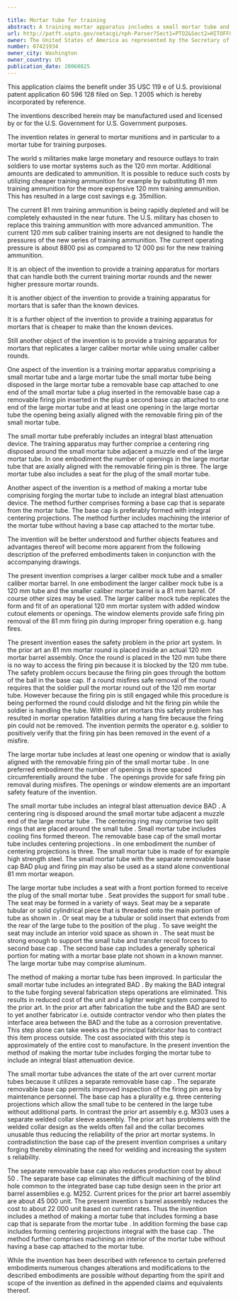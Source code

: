 ```yaml
---

title: Mortar tube for training
abstract: A training mortar apparatus includes a small mortar tube and a large mortar tube, the small mortar tube being disposed in the large mortar tube; a removable base cap attached to one end of the small mortar tube; a plug inserted in the removable base cap; a removable firing pin inserted in the plug; a second base cap attached to one end of the large mortar tube; and at least one opening in the large mortar tube, the opening being axially aligned with the removable firing pin of the small mortar tube. Improved manufacturing methods are also disclosed.
url: http://patft.uspto.gov/netacgi/nph-Parser?Sect1=PTO2&Sect2=HITOFF&p=1&u=%2Fnetahtml%2FPTO%2Fsearch-adv.htm&r=1&f=G&l=50&d=PALL&S1=07421934&OS=07421934&RS=07421934
owner: The United States of America as represented by the Secretary of the Army
number: 07421934
owner_city: Washington
owner_country: US
publication_date: 20060825
---
```

This application claims the benefit under 35 USC 119 e of U.S. provisional patent application 60 596 128 filed on Sep. 1 2005 which is hereby incorporated by reference.

The inventions described herein may be manufactured used and licensed by or for the U.S. Government for U.S. Government purposes.

The invention relates in general to mortar munitions and in particular to a mortar tube for training purposes.

The world s militaries make large monetary and resource outlays to train soldiers to use mortar systems such as the 120 mm mortar. Additional amounts are dedicated to ammunition. It is possible to reduce such costs by utilizing cheaper training ammunition for example by substituting 81 mm training ammunition for the more expensive 120 mm training ammunition. This has resulted in a large cost savings e.g. 35million.

The current 81 mm training ammunition is being rapidly depleted and will be completely exhausted in the near future. The U.S. military has chosen to replace this training ammunition with more advanced ammunition. The current 120 mm sub caliber training inserts are not designed to handle the pressures of the new series of training ammunition. The current operating pressure is about 8800 psi as compared to 12 000 psi for the new training ammunition.

It is an object of the invention to provide a training apparatus for mortars that can handle both the current training mortar rounds and the newer higher pressure mortar rounds.

It is another object of the invention to provide a training apparatus for mortars that is safer than the known devices.

It is a further object of the invention to provide a training apparatus for mortars that is cheaper to make than the known devices.

Still another object of the invention is to provide a training apparatus for mortars that replicates a larger caliber mortar while using smaller caliber rounds.

One aspect of the invention is a training mortar apparatus comprising a small mortar tube and a large mortar tube the small mortar tube being disposed in the large mortar tube a removable base cap attached to one end of the small mortar tube a plug inserted in the removable base cap a removable firing pin inserted in the plug a second base cap attached to one end of the large mortar tube and at least one opening in the large mortar tube the opening being axially aligned with the removable firing pin of the small mortar tube.

The small mortar tube preferably includes an integral blast attenuation device. The training apparatus may further comprise a centering ring disposed around the small mortar tube adjacent a muzzle end of the large mortar tube. In one embodiment the number of openings in the large mortar tube that are axially aligned with the removable firing pin is three. The large mortar tube also includes a seat for the plug of the small mortar tube.

Another aspect of the invention is a method of making a mortar tube comprising forging the mortar tube to include an integral blast attenuation device. The method further comprises forming a base cap that is separate from the mortar tube. The base cap is preferably formed with integral centering projections. The method further includes machining the interior of the mortar tube without having a base cap attached to the mortar tube.

The invention will be better understood and further objects features and advantages thereof will become more apparent from the following description of the preferred embodiments taken in conjunction with the accompanying drawings.

The present invention comprises a larger caliber mock tube and a smaller caliber mortar barrel. In one embodiment the larger caliber mock tube is a 120 mm tube and the smaller caliber mortar barrel is a 81 mm barrel. Of course other sizes may be used. The larger caliber mock tube replicates the form and fit of an operational 120 mm mortar system with added window cutout elements or openings. The window elements provide safe firing pin removal of the 81 mm firing pin during improper firing operation e.g. hang fires.

The present invention eases the safety problem in the prior art system. In the prior art an 81 mm mortar round is placed inside an actual 120 mm mortar barrel assembly. Once the round is placed in the 120 mm tube there is no way to access the firing pin because it is blocked by the 120 mm tube. The safety problem occurs because the firing pin goes through the bottom of the ball in the base cap. If a round misfires safe removal of the round requires that the soldier pull the mortar round out of the 120 mm mortar tube. However because the firing pin is still engaged while this procedure is being performed the round could dislodge and hit the firing pin while the soldier is handling the tube. With prior art mortars this safety problem has resulted in mortar operation fatalities during a hang fire because the firing pin could not be removed. The invention permits the operator e.g. soldier to positively verify that the firing pin has been removed in the event of a misfire.

The large mortar tube includes at least one opening or window that is axially aligned with the removable firing pin of the small mortar tube . In one preferred embodiment the number of openings is three spaced circumferentially around the tube . The openings provide for safe firing pin removal during misfires. The openings or window elements are an important safety feature of the invention.

The small mortar tube includes an integral blast attenuation device BAD . A centering ring is disposed around the small mortar tube adjacent a muzzle end of the large mortar tube . The centering ring may comprise two split rings that are placed around the small tube . Small mortar tube includes cooling fins formed thereon. The removable base cap of the small mortar tube includes centering projections . In one embodiment the number of centering projections is three. The small mortar tube is made of for example high strength steel. The small mortar tube with the separate removable base cap BAD plug and firing pin may also be used as a stand alone conventional 81 mm mortar weapon.

The large mortar tube includes a seat with a front portion formed to receive the plug of the small mortar tube . Seat provides the support for small tube . The seat may be formed in a variety of ways. Seat may be a separate tubular or solid cylindrical piece that is threaded onto the main portion of tube as shown in . Or seat may be a tubular or solid insert that extends from the rear of the large tube to the position of the plug . To save weight the seat may include an interior void space as shown in . The seat must be strong enough to support the small tube and transfer recoil forces to second base cap . The second base cap includes a generally spherical portion for mating with a mortar base plate not shown in a known manner. The large mortar tube may comprise aluminum.

The method of making a mortar tube has been improved. In particular the small mortar tube includes an integrated BAD . By making the BAD integral to the tube forging several fabrication steps operations are eliminated. This results in reduced cost of the unit and a lighter weight system compared to the prior art. In the prior art after fabrication the tube and the BAD are sent to yet another fabricator i.e. outside contractor vendor who then plates the interface area between the BAD and the tube as a corrosion preventative. This step alone can take weeks as the principal fabricator has to contract this item process outside. The cost associated with this step is approximately of the entire cost to manufacture. In the present invention the method of making the mortar tube includes forging the mortar tube to include an integral blast attenuation device.

The small mortar tube advances the state of the art over current mortar tubes because it utilizes a separate removable base cap . The separate removable base cap permits improved inspection of the firing pin area by maintenance personnel. The base cap has a plurality e.g. three centering projections which allow the small tube to be centered in the large tube without additional parts. In contrast the prior art assembly e.g. M303 uses a separate welded collar sleeve assembly. The prior art has problems with the welded collar design as the welds often fail and the collar becomes unusable thus reducing the reliability of the prior art mortar systems. In contradistinction the base cap of the present invention comprises a unitary forging thereby eliminating the need for welding and increasing the system s reliability.

The separate removable base cap also reduces production cost by about 50 . The separate base cap eliminates the difficult machining of the blind hole common to the integrated base cap tube design seen in the prior art barrel assemblies e.g. M252. Current prices for the prior art barrel assembly are about 45 000 unit. The present invention s barrel assembly reduces the cost to about 22 000 unit based on current rates. Thus the invention includes a method of making a mortar tube that includes forming a base cap that is separate from the mortar tube . In addition forming the base cap includes forming centering projections integral with the base cap . The method further comprises machining an interior of the mortar tube without having a base cap attached to the mortar tube.

While the invention has been described with reference to certain preferred embodiments numerous changes alterations and modifications to the described embodiments are possible without departing from the spirit and scope of the invention as defined in the appended claims and equivalents thereof.

